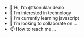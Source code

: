 - 👋 Hi, I’m @tkonuklaridealo
- 👀 I’m interested in technology
- 🌱 I’m currently learning javascript
- 💞️ I’m looking to collaborate on ...
- 📫 How to reach me ...

<!---
tkonuklaridealo/tkonuklaridealo is a ✨ special ✨ repository because its `README.md` (this file) appears on your GitHub profile.
You can click the Preview link to take a look at your changes.
--->
